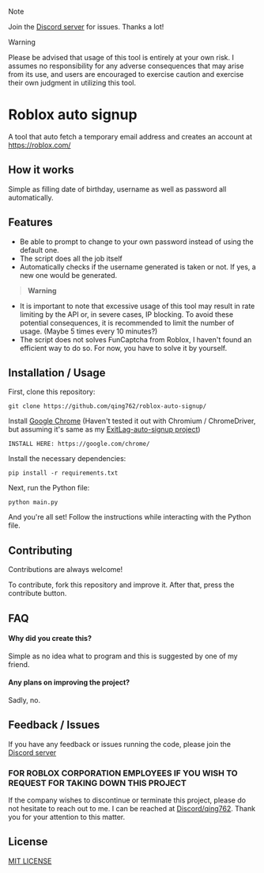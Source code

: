 > [!NOTE]  
> Join the [Discord server](https://qing762.is-a,dev/discord) for issues. Thanks a lot!

> [!WARNING]
> Please be advised that usage of this tool is entirely at your own risk. I assumes no responsibility for any adverse consequences that may arise from its use, and users are encouraged to exercise caution and exercise their own judgment in utilizing this tool.

# Roblox auto signup

A tool that auto fetch a temporary email address and creates an account at https://roblox.com/

## How it works

Simple as filling date of birthday, username as well as password all automatically.


## Features

- Be able to prompt to change to your own password instead of using the default one.
- The script does all the job itself
- Automatically checks if the username generated is taken or not. If yes, a new one would be generated.

> **Warning**
- It is important to note that excessive usage of this tool may result in rate limiting by the API or, in severe cases, IP blocking. To avoid these potential consequences, it is recommended to limit the number of usage. (Maybe 5 times every 10 minutes?)
- The script does not solves FunCaptcha from Roblox, I haven't found an efficient way to do so. For now, you have to solve it by yourself.
## Installation / Usage

First, clone this repository:
```shell
git clone https://github.com/qing762/roblox-auto-signup/
```
Install [Google Chrome](https://google.com/chrome/) (Haven't tested it out with Chromium / ChromeDriver, but assuming it's same as my [ExitLag-auto-signup project](https://github.com/qing762/exitlag-auto-signup))
```shell
INSTALL HERE: https://google.com/chrome/
```

Install the necessary dependencies:
```shell
pip install -r requirements.txt
```

Next, run the Python file:
```shell
python main.py
```

And you're all set! Follow the instructions while interacting with the Python file.

## Contributing

Contributions are always welcome!

To contribute, fork this repository and improve it. After that, press the contribute button.
## FAQ
#### Why did you create this?

Simple as no idea what to program and this is suggested by one of my friend.


#### Any plans on improving the project?

Sadly, no.


## Feedback / Issues

If you have any feedback or issues running the code, please join the [Discord server](https://qing762.is-a.dev/discord)

### FOR ROBLOX CORPORATION EMPLOYEES IF YOU WISH TO REQUEST FOR TAKING DOWN THIS PROJECT

If the company wishes to discontinue or terminate this project, please do not hesitate to reach out to me. I can be reached at [Discord/qing762](https://discord.com/users/635765555277725696). Thank you for your attention to this matter.


## License

[MIT LICENSE](https://choosealicense.com/licenses/mit/)